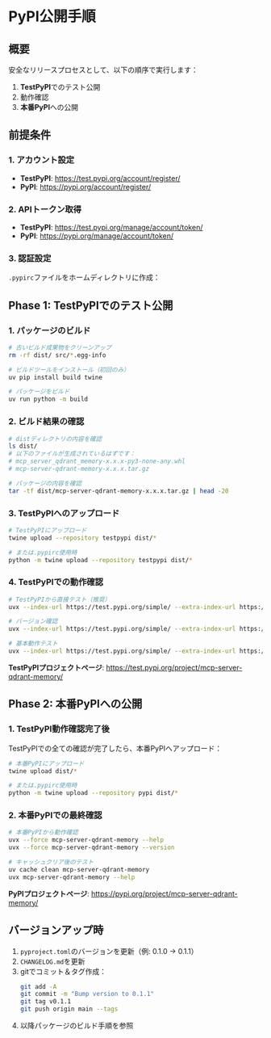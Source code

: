 # PyPI公開手順

## 概要

安全なリリースプロセスとして、以下の順序で実行します：
1. **TestPyPI**でのテスト公開
2. 動作確認
3. **本番PyPI**への公開

## 前提条件

### 1. アカウント設定

- **TestPyPI**: https://test.pypi.org/account/register/
- **PyPI**: https://pypi.org/account/register/

### 2. APIトークン取得

- **TestPyPI**: https://test.pypi.org/manage/account/token/
- **PyPI**: https://pypi.org/manage/account/token/

### 3. 認証設定

`.pypirc`ファイルをホームディレクトリに作成：

## Phase 1: TestPyPIでのテスト公開

### 1. パッケージのビルド

```bash
# 古いビルド成果物をクリーンアップ
rm -rf dist/ src/*.egg-info

# ビルドツールをインストール（初回のみ）
uv pip install build twine

# パッケージをビルド
uv run python -m build
```

### 2. ビルド結果の確認

```bash
# distディレクトリの内容を確認
ls dist/
# 以下のファイルが生成されているはずです：
# mcp_server_qdrant_memory-x.x.x-py3-none-any.whl
# mcp-server-qdrant-memory-x.x.x.tar.gz

# パッケージの内容を確認
tar -tf dist/mcp-server-qdrant-memory-x.x.x.tar.gz | head -20
```

### 3. TestPyPIへのアップロード

```bash
# TestPyPIにアップロード
twine upload --repository testpypi dist/*

# または.pypirc使用時
python -m twine upload --repository testpypi dist/*
```

### 4. TestPyPIでの動作確認

```bash
# TestPyPIから直接テスト（推奨）
uvx --index-url https://test.pypi.org/simple/ --extra-index-url https://pypi.org/simple/ mcp-server-qdrant-memory --help

# バージョン確認
uvx --index-url https://test.pypi.org/simple/ --extra-index-url https://pypi.org/simple/ mcp-server-qdrant-memory --version

# 基本動作テスト
uvx --index-url https://test.pypi.org/simple/ --extra-index-url https://pypi.org/simple/ mcp-server-qdrant-memory --transport stdio
```

**TestPyPIプロジェクトページ**: https://test.pypi.org/project/mcp-server-qdrant-memory/

## Phase 2: 本番PyPIへの公開

### 1. TestPyPI動作確認完了後

TestPyPIでの全ての確認が完了したら、本番PyPIへアップロード：

```bash
# 本番PyPIにアップロード
twine upload dist/*

# または.pypirc使用時
python -m twine upload --repository pypi dist/*
```

### 2. 本番PyPIでの最終確認

```bash
# 本番PyPIから動作確認
uvx --force mcp-server-qdrant-memory --help
uvx --force mcp-server-qdrant-memory --version

# キャッシュクリア後のテスト
uv cache clean mcp-server-qdrant-memory
uvx mcp-server-qdrant-memory --help
```

**PyPIプロジェクトページ**: https://pypi.org/project/mcp-server-qdrant-memory/

## **バージョンアップ時**

1. `pyproject.toml`のバージョンを更新（例: 0.1.0 → 0.1.1）
2. `CHANGELOG.md`を更新
3. gitでコミット＆タグ作成：
   ```bash
   git add -A
   git commit -m "Bump version to 0.1.1"
   git tag v0.1.1
   git push origin main --tags
   ```
4. 以降パッケージのビルド手順を参照
